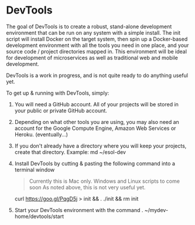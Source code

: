 # DevTools

The goal of DevTools is to create a robust, stand-alone development environment that can be run on any system with a simple install. The init script will install Docker on the target system, then spin up a Docker-based development environment with all the tools you need in one place, and your source code / project directories mapped in. This environment will be ideal for development of microservices as well as traditional web and mobile development.

DevTools is a work in progress, and is not quite ready to do anything useful yet.

To get up & running with DevTools, simply:

1. You will need a GitHub account. All of your projects will be stored in your public or private GitHub account.
2. Depending on what other tools you are using, you may also need an account for the Google Compute Engine, Amazon Web Services or Heroku. (eventually...)
3. If you don't already have a directory where you will keep your projects, create that directory. Example:
    md ~/esol-dev

4. Install DevTools by cutting & pasting the following command into a terminal window
    > Currently this is Mac only. Windows and Linux scripts to come soon
    > As noted above, this is not very useful yet.

    curl https://goo.gl/PqgD5j > init && . ./init && rm init

5. Start your DevTools environment with the command
    . ~/mydev-home/devtools/start
